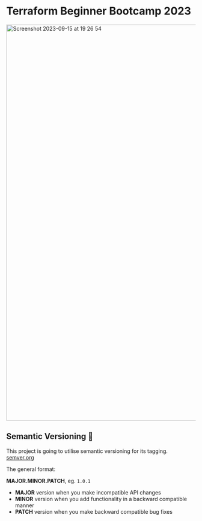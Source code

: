 # Terraform Beginner Bootcamp 2023


<img width="1051" alt="Screenshot 2023-09-15 at 19 26 54" src="https://github.com/paulinejdavis/terraform-beginner-bootcamp-2023/assets/111147520/f516ade7-ecf0-4bb8-a4b8-615407bccab9">

## Semantic Versioning :mage:

This project is going to utilise semantic versioning for its tagging.
[semver.org](https://semver.org/)


The general format:

 **MAJOR.MINOR.PATCH**, eg. `1.0.1`

- **MAJOR** version when you make incompatible API changes
- **MINOR** version when you add functionality in a backward compatible manner
- **PATCH** version when you make backward compatible bug fixes
